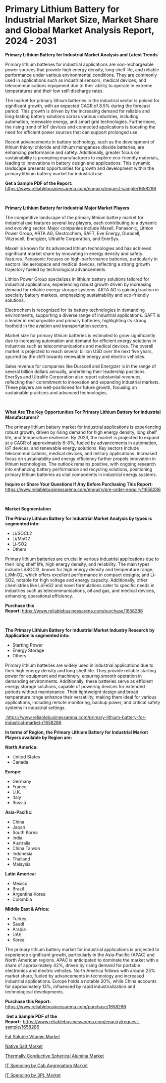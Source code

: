 <p><h1>Primary Lithium Battery for Industrial Market Size, Market Share and Global Market Analysis Report, 2024 - 2031</h1></p><p><strong>Primary Lithium Battery for Industrial Market Analysis and Latest Trends</strong></p>
<p><p>Primary lithium batteries for industrial applications are non-rechargeable power sources that provide high energy density, long shelf life, and reliable performance under various environmental conditions. They are commonly used in applications such as industrial sensors, medical devices, and telecommunications equipment due to their ability to operate in extreme temperatures and their low self-discharge rates.</p><p>The market for primary lithium batteries in the industrial sector is poised for significant growth, with an expected CAGR of 8.5% during the forecast period. This growth is driven by the increasing demand for reliable and long-lasting battery solutions across various industries, including automation, renewable energy, and smart grid technologies. Furthermore, the rising trend of IoT devices and connected applications is boosting the need for efficient power sources that can support prolonged use.</p><p>Recent advancements in battery technology, such as the development of lithium thionyl chloride and lithium manganese dioxide batteries, are enhancing performance and safety. Additionally, greater focus on sustainability is prompting manufacturers to explore eco-friendly materials, leading to innovations in battery design and applications. This dynamic landscape presents opportunities for growth and development within the primary lithium battery market for industrial use.</p></p>
<p><strong>Get a Sample PDF of the Report:&nbsp;</strong> <a href="https://www.reliablebusinessarena.com/enquiry/request-sample/1658286?utm_campaign=1290&utm_medium=2&utm_source=Github&utm_content=ia&utm_term=28092024&utm_id=primary-lithium-battery-for-industrial">https://www.reliablebusinessarena.com/enquiry/request-sample/1658286</a></p>
<p>&nbsp;</p>
<p><strong>Primary Lithium Battery for Industrial Major Market Players</strong></p>
<p><p>The competitive landscape of the primary lithium battery market for industrial use features several key players, each contributing to a dynamic and evolving sector. Major companies include Maxell, Panasonic, Lithion Power Group, ARTA AG, Electrochem, SAFT, Eve Energy, Duracell, Vitzrocell, Energizer, Ultralife Corporation, and EnerSys.</p><p>Maxell is known for its advanced lithium technologies and has achieved significant market share by innovating in energy density and safety features. Panasonic focuses on high-performance batteries, particularly in sectors like aerospace and medical devices, reflecting a strong growth trajectory fueled by technological advancements.</p><p>Lithion Power Group specializes in lithium battery solutions tailored for industrial applications, experiencing robust growth driven by increasing demand for reliable energy storage systems. ARTA AG is gaining traction in specialty battery markets, emphasizing sustainability and eco-friendly solutions.</p><p>Electrochem is recognized for its battery technologies in demanding environments, supporting a diverse range of industrial applications. SAFT is a leader in rechargeable and primary batteries, highlighting its strong foothold in the aviation and transportation sectors.</p><p>Market size for primary lithium batteries is estimated to grow significantly due to increasing automation and demand for efficient energy solutions in industries such as telecommunications and medical devices. The overall market is projected to reach several billion USD over the next five years, spurred by the shift towards renewable energy and electric vehicles.</p><p>Sales revenue for companies like Duracell and Energizer is in the range of several billion dollars annually, underlining their leadership positions. EnerSys and Ultralife Corporation also report substantial revenues, reflecting their commitment to innovation and expanding industrial markets. These players are well-positioned for future growth, focusing on sustainable practices and advanced technologies.</p></p>
<p>&nbsp;</p>
<p><strong>What Are The Key Opportunities For Primary Lithium Battery for Industrial Manufacturers?</strong></p>
<p><p>The primary lithium battery market for industrial applications is experiencing robust growth, driven by rising demand for high energy density, long shelf life, and temperature resilience. By 2023, the market is projected to expand at a CAGR of approximately 6-8%, fueled by advancements in automation, IoT devices, and renewable energy solutions. Key sectors include telecommunications, medical devices, and military applications. Increased focus on sustainability and energy efficiency further propels innovation in lithium technologies. The outlook remains positive, with ongoing research into enhancing battery performance and recycling solutions, positioning primary lithium batteries as vital components in industrial energy systems.</p></p>
<p><strong>Inquire or Share Your Questions If Any Before Purchasing This Report:</strong> <a href="https://www.reliablebusinessarena.com/enquiry/pre-order-enquiry/1658286?utm_campaign=1290&utm_medium=2&utm_source=Github&utm_content=ia&utm_term=28092024&utm_id=primary-lithium-battery-for-industrial">https://www.reliablebusinessarena.com/enquiry/pre-order-enquiry/1658286</a></p>
<p>&nbsp;</p>
<p><strong>Market Segmentation</strong></p>
<p><strong>The Primary Lithium Battery for Industrial Market Analysis by types is segmented into:</strong></p>
<p><ul><li>Li/SOCL2</li><li>Li/MnO2</li><li>Li-SO2</li><li>Others</li></ul></p>
<p><p>Primary lithium batteries are crucial in various industrial applications due to their long shelf life, high energy density, and reliability. The main types include Li/SOCl2, known for high energy density and temperature range; Li/MnO2, which offers excellent performance in compact designs; and Li-SO2, notable for high voltage and energy capacity. Additionally, other chemistries like Li/FeS2 and novel formulations cater to specific needs in industries such as telecommunications, oil and gas, and medical devices, enhancing operational efficiency.</p></p>
<p><strong>Purchase this Report:&nbsp;</strong><a href="https://www.reliablebusinessarena.com/purchase/1658286?utm_campaign=1290&utm_medium=2&utm_source=Github&utm_content=ia&utm_term=28092024&utm_id=primary-lithium-battery-for-industrial">https://www.reliablebusinessarena.com/purchase/1658286</a></p>
<p>&nbsp;</p>
<p><strong>The Primary Lithium Battery for Industrial Market Industry Research by Application is segmented into:</strong></p>
<p><ul><li>Starting Power</li><li>Energy Storage</li><li>Others</li></ul></p>
<p><p>Primary lithium batteries are widely used in industrial applications due to their high energy density and long shelf life. They provide reliable starting power for equipment and machinery, ensuring smooth operation in demanding environments. Additionally, these batteries serve as efficient energy storage solutions, capable of powering devices for extended periods without maintenance. Their lightweight design and broad temperature range enhance their versatility, making them ideal for various applications, including remote monitoring, backup power, and critical safety systems in industrial settings.</p></p>
<p><a href="https://www.reliablebusinessarena.com/primary-lithium-battery-for-industrial-market-r1658286?utm_campaign=1290&utm_medium=2&utm_source=Github&utm_content=ia&utm_term=28092024&utm_id=primary-lithium-battery-for-industrial">&nbsp;https://www.reliablebusinessarena.com/primary-lithium-battery-for-industrial-market-r1658286</a></p>
<p><strong>In terms of Region, the Primary Lithium Battery for Industrial Market Players available by Region are:</strong></p>
<p>
    <p> <strong> North America: </strong>
        <ul>
            <li>United States</li>
            <li>Canada</li>
        </ul>
        </p> 
    <p> <strong> Europe: </strong>
        <ul>
            <li>Germany</li>
            <li>France</li>
            <li>U.K.</li>
            <li>Italy</li>
            <li>Russia</li>
        </ul>
        </p> 
    <p> <strong> Asia-Pacific: </strong>
        <ul>
            <li>China</li>
            <li>Japan</li>
            <li>South Korea</li>
            <li>India</li>
            <li>Australia</li>
            <li>China Taiwan</li>
            <li>Indonesia</li>
            <li>Thailand</li>
            <li>Malaysia</li>
        </ul>
        </p> 
    <p> <strong> Latin America: </strong>
        <ul>
            <li>Mexico</li>
            <li>Brazil</li>
            <li>Argentina Korea</li>
            <li>Colombia</li>
        </ul>
        </p> 
    <p> <strong> Middle East & Africa: </strong>
        <ul>
            <li>Turkey</li>
            <li>Saudi</li>
            <li>Arabia</li>
            <li>UAE</li>
            <li>Korea</li>
        </ul>
    </p>
    </p>
<p><p>The primary lithium battery market for industrial applications is projected to experience significant growth, particularly in the Asia-Pacific (APAC) and North American regions. APAC is anticipated to dominate the market with a share of approximately 42%, driven by rising demand for portable electronics and electric vehicles. North America follows with around 25% market share, fueled by advancements in technology and increased industrial applications. Europe holds a notable 20%, while China accounts for approximately 13%, influenced by rapid industrialization and technological developments.</p></p>
<p><strong>Purchase this Report: </strong><a href="https://www.reliablebusinessarena.com/purchase/1658286?utm_campaign=1290&utm_medium=2&utm_source=Github&utm_content=ia&utm_term=28092024&utm_id=primary-lithium-battery-for-industrial">https://www.reliablebusinessarena.com/purchase/1658286</a></p>
<p>&nbsp;<strong>Get a Sample PDF of the Report:&nbsp;&nbsp;</strong><a href="https://www.reliablebusinessarena.com/enquiry/request-sample/1658286?utm_campaign=1290&utm_medium=2&utm_source=Github&utm_content=ia&utm_term=28092024&utm_id=primary-lithium-battery-for-industrial">https://www.reliablebusinessarena.com/enquiry/request-sample/1658286</a></p>
<p><strong></strong></p>
<p><p><a href="https://www.linkedin.com/pulse/fat-soluble-vitamin-market-size-segmentation-trends-growth-fvu1e?utm_campaign=1290&utm_medium=2&utm_source=Github&utm_content=ia&utm_term=28092024&utm_id=primary-lithium-battery-for-industrial">Fat Soluble Vitamin Market</a></p><p><a href="https://www.linkedin.com/pulse/what-driving-global-native-salt-market-dive-trends-applications-pxuue?utm_campaign=1290&utm_medium=2&utm_source=Github&utm_content=ia&utm_term=28092024&utm_id=primary-lithium-battery-for-industrial">Native Salt Market</a></p><p><a href="https://github.com/lylyparadise/Market-Research-Report-List-5/blob/main/thermally-conductive-spherical-alumina-market.md?utm_campaign=1290&utm_medium=2&utm_source=Github&utm_content=ia&utm_term=28092024&utm_id=primary-lithium-battery-for-industrial">Thermally Conductive Spherical Alumina Market</a></p><p><a href="https://issuu.com/reportprime-2/docs/it-spending-by-cab-aggregators-mark_328c926ef81462?utm_campaign=1290&utm_medium=2&utm_source=Github&utm_content=ia&utm_term=28092024&utm_id=primary-lithium-battery-for-industrial">IT Spending by Cab Aggregators Market</a></p><p><a href="https://issuu.com/reportprime-2/docs/it-spending-by-3pl-market-size-2030_666cb8e5511cd4?utm_campaign=1290&utm_medium=2&utm_source=Github&utm_content=ia&utm_term=28092024&utm_id=primary-lithium-battery-for-industrial">IT Spending by 3PL Market</a></p></p>